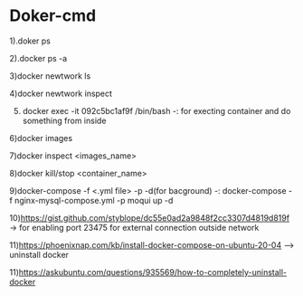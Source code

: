 # Doker-cmd

1).doker ps

2).docker ps -a

3)docker newtwork ls

4)docker newtwork inspect <newtwork name>
  
5) docker exec -it <container-id>092c5bc1af9f /bin/bash  -: for execting container and do something from inside
  
6)docker images
  
7)docker inspect <images_name>
  
8)docker kill/stop <container_name>
  
9)docker-compose -f <.yml file> -p <networkName> -d(for bacground) -: docker-compose -f nginx-mysql-compose.yml -p moqui up -d
  
10)https://gist.github.com/styblope/dc55e0ad2a9848f2cc3307d4819d819f -> for enabling port 23475 for external connection outside network
  
11)https://phoenixnap.com/kb/install-docker-compose-on-ubuntu-20-04  --> uninstall docker
  
11)https://askubuntu.com/questions/935569/how-to-completely-uninstall-docker
